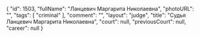 {
    "id": 1503,
    "fullName": "Ланцевич Маргарита Николаевна",
    "photoURL": "",
    "tags": [
        "criminal"
    ],
    "comment": "",
    "layout": "judge",
    "title": "Судья Ланцевич Маргарита Николаевна",
    "court": null,
    "previousCourt": null,
    "career": null
}